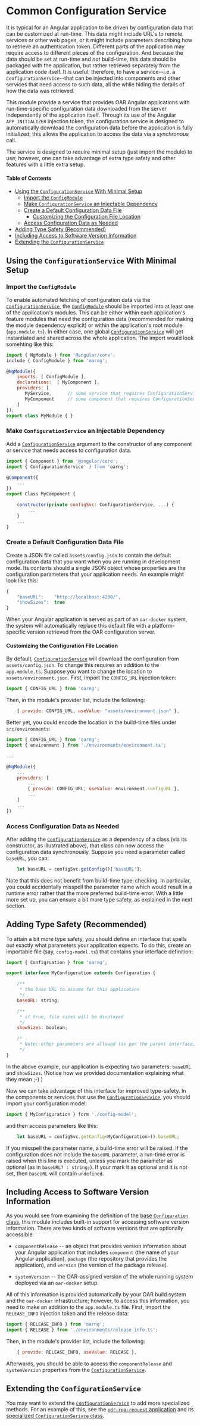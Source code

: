 # Common Configuration Service

It is typical for an Angular application to be driven by configuration data that can be customized at
run-time.  This data might include URL's to remote services or other web pages, or it might include
parameters describing how to retrieve an authentication token.  Different parts of the application may
require access to different pieces of the configuration.  And because the data should be set at run-time
and _not_ build-time, this data should be packaged with the application, but rather retrieved separately
from the application code itself.  It is useful, therefore, to have a service--i.e. a
`ConfigurationService`--that can be injected into components and other services that need access to
such data, all the while hiding the details of how the data was retrieved.

This module provide a service that provides OAR Angular applications with run-time-specific configuration 
data downloaded from the server independently of the application itself.  Through its use of the Angular
`APP_INITIALIZER` injection token, the configuration service is designed to automatically download the
configuration data before the application is fully initialized; this allows the application to access the
data via a _synchronous_ call.

The service is designed to require minimal setup (just import the module) to use; however, one can take
advantage of extra type safety and other features with a little extra setup.

#### Table of Contents

- [Using the `ConfigurationService` With Minimal Setup](#using-the-configurationservice-with-minimal-setup)
  - [Import the `ConfigModule`](#import-the-configmodule)
  - [Make `ConfigurationService` an Injectable
    Dependency](#make-configurationservice-an-injectable-dependency)
  - [Create a Default Configuration Data File](#create-a-default-configuration-data-file)
    - [Customizing the Configuration File Location](#customizing-the-configuration-file-location)
  - [Access Configuration Data as Needed](#access-configuration-data-as-needed)
- [Adding Type Safety (Recommended)](#adding-type-safety-recommended)
- [Including Access to Software Version Information](#including-access-to-software-version-information)
- [Extending the `ConfigurationService`](#extending-the-configurationservice)

## Using the `ConfigurationService` With Minimal Setup

### Import the `ConfigModule`

To enable automated fetching of configuration data via the [`ConfigurationService`](config.service.ts),
the [`ConfigModule`](config.model.ts) should be imported into at least one of the application's modules.
This can be either within each application's feature modules that need the configuration data (recommended
for making the module dependency explicit) or within the application's root module (`app.module.ts`).  In
either case, one global [`ConfigurationService`](config.service.ts) will get instantiated and shared
across the whole application.  The import would look somehting like this:

```javascript
import { NgModule } from '@angular/core';
include { ConfigModule } from 'oarng';

@NgModule({
    imports: [ ConfigModule ],
    declarations:  [ MyComponent ],
    providers: [
       MyService,      // some service that requires ConfigurationServie as a dependency
       MyComponent     // some component that requires ConfigurationServie as a dependency
    ]
});
export class MyModule { }
```

### Make `ConfigurationService` an Injectable Dependency

Add a [`ConfigurationService`](config.service.ts) argument to the constructor of any component or service
that needs access to configuration data.

```javascript
import { Component } from '@angular/core';
import { ConfigurationService' } from 'oarng';

@Component({
    ...
})
export Class MyComponent {

    constructor(private configSvc: ConfigurationService, ...) {
        ...
    }
    ...
}
```

### Create a Default Configuration Data File

Create a JSON file called `assets/config.json` to contain the default configuration data that you want
when you are running in development mode.  Its contents should a single JSON object whose properties are
the configuration parameters that your application needs.  An example might look like this:

```javascript
{
    "baseURL":    "http://localhost:4200/",
    "showSizes":  true
}
```

When your Angular application is served as part of an `oar-docker` system, the system will automatically 
replace this default file with a platform-specific version retrieved from the OAR configuration server.

#### Customizing the Configuration File Location

By default, [`ConfigurationService`](config.service.ts) will download the configuration from
`assets/config.json`.  To change this requires an addition to the `app.module.ts`.  Suppose you want to
change the location to `assets/environment.json`.  First, import the `CONFIG_URL` injection token:

```javascript
import { CONFIG_URL } from 'oarng';
```

Then, in the module's provider list, include the following:

```javascript
    { provide: CONFIG_URL, useValue: "assets/environment.json" },
```

Better yet, you could encode the location in the build-time files under `src/environments`:

```javascript
import { CONFIG_URL } from 'oarng';
import { environment } from './environments/environment.ts';

...

@NgModule({
    ...
    providers: [
        ...
        { provide: CONFIG_URL, useValue: environment.configURL },
        ...
    ]
    ...
})
```

### Access Configuration Data as Needed

After adding the [`ConfigurationService`](config.service.ts) as a dependency of a class (via its
constructor, as illustrated above), that class can now access the configuration data synchronously.
Suppose you need a parameter called `baseURL`, you can:

```javascript
    let baseURL = configSvc.getConfig()['baseURL'];
```

Note that this does not benefit from build-time type-checking.  In particular, you could accidentally
misspell the parameter name which would result in a runtime error rather that the more preferred
build-time error.  With a little more set up, you can ensure a bit more type safety, as explained in the
next section.

## Adding Type Safety (Recommended)

To attain a bit more type safety, you should define an interface that spells out exactly what parameters
your application expects.  To do this, create an importable file (say, `config-model.ts`) that contains
your interface definition:

```javascript
import { Configruation } from 'oarng';

export interface MyConfiguration extends Configuration {

    /**
     * the base URL to assume for this application
     */
    baseURL: string;

    /**
     * if true, file sizes will be displayed
     */
    showSizes: boolean;

    /*
     * Note: other parameters are allowed (as per the parent interface)
     */
}
```

In the above example, our application is expecting two parameters: `baseURL` and `showSizes`.
(Notice how we provided documentation explaining what they mean ;-) )

Now we can take advantage of this interface for improved type-safety.  In the components or services
that use the [`ConfigurationService`](config.service.ts), you should import your configuration model:

```javascript
import { MyConfiguration } form './config-model';
```

and then access parameters like this:
```javascript
    let baseURL = configSvc.getConfig<MyConfiguration>().baseURL;
```

If you misspell the parameter name, a build-time error will be raised.  If the configuration does not
include the `baseURL` parameter, a run-time error is raised when this line is executed, unless you mark
the parameter as optional (as in `baseURL? : string;`).  If your mark it as optional and it is not set,
then `baseURL` will contain `undefined`.  

## Including Access to Software Version Information

As you would see from examining the definition of the [base `Configuration` class](config.model.ts), this
module includes built-in support for accessing software version information.  There are two kinds of
software versions that are optionally accessible:

   * `componentRelease` -- an object that provides version information about your Angular application that
     includes `component` (the name of your Angular application), `package` (the repository that provides
     the application), and `version` (the version of the package release).

   * `systemVersion` -- the OAR-assigned version of the whole running system deployed via an `oar-docker` 
     setup.

All of this information is provided automatically by your OAR build system and the `oar-docker`
infrastructure; however, to access this information, you need to make an addition to the `app.module.ts`
file.  First, import the `RELEASE_INFO` injection token and the release data: 

```javascript
import { RELEASE_INFO } from 'oarng';
import { RELEASE } from './environments/release-info.ts';
```

Then, in the module's provider list, include the following:

```javascript
    { provide: RELEASE_INFO, useValue: RELEASE },
```

Afterwards, you should be able to access the `componentRelease` and `systemVersion` properties from
the [`ConfigurationService`](config.service.ts).

## Extending the `ConfigurationService`

You may want to extend the [`ConfigurationService`](config.service.ts) to add more specialized methods.
For an example of this, see the [`pdr-rpa-request`
application](https://github.com/usnistgov/oar-pdr-angular/tree/integration/pdr-rpa/pdr-rpa-request) and
its [specialized `ConfigurationSerivce`
class](https://github.com/usnistgov/oar-pdr-angular/blob/integration/pdr-rpa/pdr-rpa-request/src/app/service/config.service.ts).

